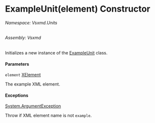 <a name='M-Vsxmd-Units-ExampleUnit-#ctor-System-Xml-Linq-XElement-'></a>
# ExampleUnit(element) Constructor

###### Namespace:  Vsxmd.Units

###### Assembly:  Vsxmd

Initializes a new instance of the [ExampleUnit](./../ExampleUnit.md) class.

#### Parameters

`element`  [XElement](https://docs.microsoft.com/dotnet/api/System.Xml.Linq.XElement)  

The example XML element.

#### Exceptions

[System.ArgumentException](https://docs.microsoft.com/dotnet/api/System.ArgumentException)  

Throw if XML element name is not `example`.

